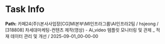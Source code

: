 # Task Info

**Path:** 카페24(주)\본사사업장\[CG]MI본부\MI인프라그룹\AI인프라2팀 / hsjeong / [318808] 차세대마케팅-컨텐츠 제작(영상) - Ai_video 템플릿 모니터링 및 관제 _ 적재 데이터 관리 및 개선 / 2025-09-01_00-00-00

